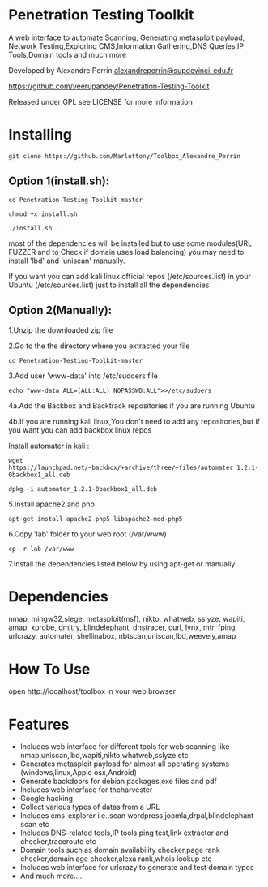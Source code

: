 Penetration Testing Toolkit
=======================


A web interface to automate Scanning, Generating metasploit payload, Network Testing,Exploring CMS,Information Gathering,DNS Queries,IP Tools,Domain tools and much more


Developed by Alexandre Perrin,alexandreperrin@supdevinci-edu.fr

https://github.com/veerupandey/Penetration-Testing-Toolkit

Released under GPL see LICENSE for more information


Installing    
=======================

    git clone https://github.com/Marlottony/Toolbox_Alexandre_Perrin

Option 1(install.sh):
----------------------
	cd Penetration-Testing-Toolkit-master
	
	chmod +x install.sh
	
	./install.sh .

most of the dependencies will be installed but to use some modules(URL FUZZER and to Check if domain uses load balancing) you may  need to install 
'lbd' and 'uniscan' manually.

If you want you can add kali linux official repos (/etc/sources.list) in your Ubuntu (/etc/sources.list) just to install all the dependencies

Option 2(Manually):
--------------------

1.Unzip the downloaded zip file 

2.Go to the the directory where you extracted your file

   	cd Penetration-Testing-Toolkit-master
	
3.Add user 'www-data' into /etc/sudoers file
 
   	echo "www-data ALL=(ALL:ALL) NOPASSWD:ALL">>/etc/sudoers

4a.Add the Backbox and Backtrack repositories if you are running Ubuntu

4b.If you are running kali linux,You don't need to add any repositories,but if you want you can add backbox linux repos

   Install automater in kali :

	wget https://launchpad.net/~backbox/+archive/three/+files/automater_1.2.1-0backbox1_all.deb

	dpkg -i automater_1.2.1-0backbox1_all.deb

5.Install apache2 and php

	apt-get install apache2 php5 libapache2-mod-php5

6.Copy 'lab' folder to your web root (/var/www)
	
	cp -r lab /var/www

7.Install the dependencies listed below by using apt-get or manually   
    

Dependencies
=======================
nmap, mingw32,siege, metasploit(msf), nikto, whatweb, sslyze, wapiti, amap, xprobe, dmitry, blindelephant, dnstracer, curl, lynx, mtr, fping, urlcrazy, automater, shellinabox, nbtscan,uniscan,lbd,weevely,amap

How To Use	
=======================
open http://localhost/toolbox in your web browser


Features	
=======================

* Includes web interface for different tools for web scanning like nmap,uniscan,lbd,wapiti,nikto,whatweb,sslyze etc
* Generates metasploit payload for almost all operating systems (windows,linux,Apple osx,Android)
* Generate backdoors for debian packages,exe files and pdf
* Includes web interface for theharvester
* Google hacking
* Collect various types of datas from a URL
* Includes cms-explorer i.e..scan wordpress,joomla,drpal,blindelephant scan etc
* Includes DNS-related tools,IP tools,ping test,link extractor and     checker,traceroute etc
* Domain tools such as domain availability checker,page rank checker,domain age checker,alexa rank,whois lookup etc
* Includes web interface for urlcrazy to generate and test domain typos
* And much more.....

